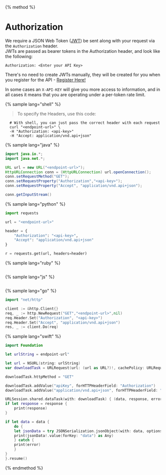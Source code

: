 {% method %}
# Authorization

We require a JSON Web Token ([JWT](https://jwt.io/)) be sent along with your request via the `Authorization` header.  
JWTs are passed as bearer tokens in the Authorization header, and look like the following:

`Authorization: <Enter your API Key>`


There's no need to create JWTs manually, they will be created for you when you register for the API - [Register Here!](https://developer.vainglorygame.com/users/sign_in)

In some cases an `X-API-KEY` will give you more access to information, and in all cases it means that you are operating under a per-token rate limit.

{% sample lang="shell" %}
> To specify the Headers, use this code:

```shell
  # With shell, you can just pass the correct header with each request
  curl "<endpoint-url>" \
  -H "Authorization: <api-key>"
  -H "Accept: application/vnd.api+json"
```
{% sample lang="java" %}
```java
import java.io.*;
import java.net.*;

URL url = new URL("<endpoint-url>");
HttpURLConnection conn = (HttpURLConnection) url.openConnection();
conn.setRequestMethod("GET");
conn.setRequestProperty("Authorization","<api-key>");
conn.setRequestProperty("Accept", "application/vnd.api+json");

conn.getInputStream()
```

{% sample lang="python" %}
```python
import requests

url = "<endpoint-url>"

header = {
    "Authorization": "<api-key>",
    "Accept": "application/vnd.api+json"
}

r = requests.get(url, headers=header)
```
{% sample lang="ruby" %}
```ruby
```
{% sample lang="js" %}
```javascript
```

{% sample lang="go" %}
```go
import "net/http"

client := &http.Client{}
req, _ := http.NewRequest("GET","<endpoint-url>",nil)
req.Header.Set("Authorization", "<api-key>")
req.Header.Set("Accept", "application/vnd.api+json")
res, _ := client.Do(req)
```

{% sample lang="swift" %}
```swift
import Foundation

let urlString = endpoint-url"

let url = NSURL(string: urlString)
var downloadTask = URLRequest(url: (url as URL?)!, cachePolicy: URLRequest.CachePolicy.ReloadIgnoringCacheData, timeoutInterval: 20)

downloadTask.httpMethod = "GET"

downloadTask.addValue("apiKey", forHTTPHeaderField: "Authorization")
downloadTask.addValue("application/vnd.api+json", forHTTPHeaderField: "Accept")

URLSession.shared.dataTask(with: downloadTask) { (data, response, error) in
if let response = response {
    print(response)
}

if let data = data {
    do {
    let jsonData = try JSONSerialization.jsonObject(with: data, options: .allowFragments) as? NSDictionary
    print(jsonData!.value(forKey: "data") as Any)
    } catch {
    print(error)
    }
}
}.resume()
```

{% endmethod %}
